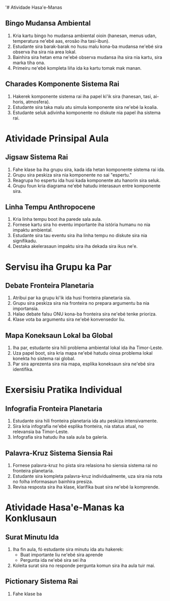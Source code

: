 '# Atividade Hasa'e-Manas

## Bingo Mudansa Ambiental

1. Kria kartu bingo ho mudansa ambiental oioin (hanesan, menus udan, temperatura ne'ebé aas, erosão iha tasi-ibun).
2. Estudante sira barak-barak no husu malu kona-ba mudansa ne'ebé sira observa iha sira nia area lokal.
3. Bainhira sira hetan ema ne'ebé observa mudansa iha sira nia kartu, sira marka tiha ona.
4. Primeiru ne'ebé kompleta liña ida ka kartu tomak mak manan.

## Charades Komponente Sistema Rai 

1. Hakerek komponente sistema rai iha papel ki'ik sira (hanesan, tasi, ai-horis, atmosfera).
2. Estudante sira taka malu atu simula komponente sira ne'ebé la koalia.
3. Estudante seluk adivinha komponente no diskute nia papel iha sistema rai.

# Atividade Prinsipal Aula

## Jigsaw Sistema Rai 

1. Fahe klase ba iha grupu sira, kada ida hetan komponente sistema rai ida.
2. Grupu sira peskiza sira nia komponente no sai "espertu."
3. Reagrupa ho espertu ida husi kada komponente atu hanorin sira seluk.
4. Grupu foun kria diagrama ne'ebé hatudu interasaun entre komponente sira.

## Linha Tempu Anthropocene 

1. Kria linha tempu boot iha parede sala aula.
2. Fornese kartu sira ho eventu importante iha istória humanu no nia impaktu ambiental.
3. Estudante sira tau eventu sira iha linha tempu no diskute sira nia signifikadu.
4. Destaka akelerasaun impaktu sira iha dekada sira ikus ne'e.

# Servisu iha Grupu ka Par 

## Debate Fronteira Planetaria 

1. Atribui par ka grupu ki'ik ida husi fronteira planetaria sia.
2. Grupu sira peskiza sira nia fronteira no prepara argumentu ba nia importansia.
3. Halao debate falsu ONU kona-ba fronteira sira ne'ebé tenke prioriza.
4. Klase vota ba argumentu sira ne'ebé konvensedor liu.

## Mapa Koneksaun Lokal ba Global 

1. Iha par, estudante sira hili problema ambiental lokal ida iha Timor-Leste.
2. Uza papel boot, sira kria mapa ne'ebé hatudu oinsa problema lokal konekta ho sistema rai global.
3. Par sira aprezenta sira nia mapa, esplika koneksaun sira ne'ebé sira identifika.

# Exersisiu Pratika Individual 

## Infografia Fronteira Planetaria 

1. Estudante sira hili fronteira planetaria ida atu peskiza intensivamente.
2. Sira kria infografia ne'ebé esplika fronteira, nia status atual, no relevansia ba Timor-Leste.
3. Infografia sira hatudu iha sala aula ba galeria.

## Palavra-Kruz Sistema Siensia Rai 

1. Fornese palavra-kruz ho pista sira relasiona ho siensia sistema rai no fronteira planetaria.
2. Estudante sira kompleta palavra-kruz individualmente, uza sira nia nota no folha informasaun bainhira presiza.
3. Revisa resposta sira iha klase, klarifika buat sira ne'ebé la komprende.

# Atividade Hasa'e-Manas ka Konklusaun 

## Surat Minutu Ida 

1. Iha fin aula, fó estudante sira minutu ida atu hakerek:
   - Buat importante liu ne'ebé sira aprende
   - Pergunta ida ne'ebé sira sei iha
2. Koleita surat sira no responde pergunta komun sira iha aula tuir mai.

## Pictionary Sistema Rai 

1. Fahe klase ba